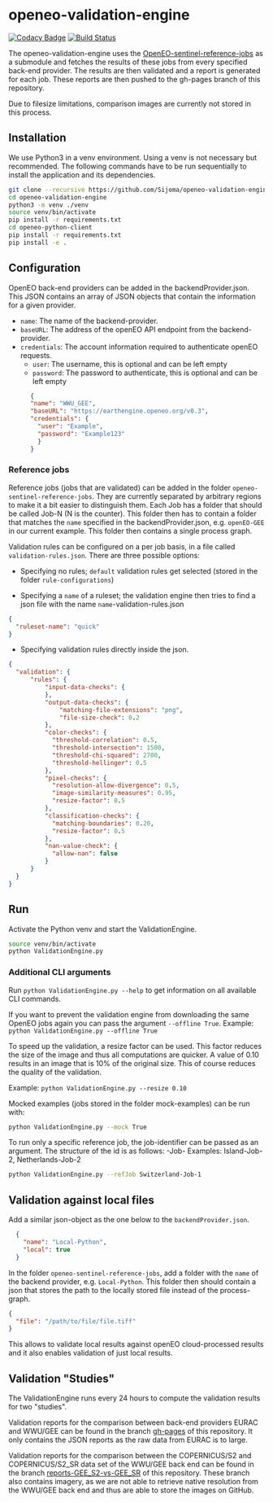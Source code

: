 # openeo-validation-engine

[![Codacy Badge](https://api.codacy.com/project/badge/Grade/072695f2ebbb404cb0512b711efa76d4)](https://app.codacy.com/app/simonschulte1991/openeo-validation-engine?utm_source=github.com&utm_medium=referral&utm_content=Sijoma/openeo-validation-engine&utm_campaign=Badge_Grade_Dashboard)
[![Build Status](https://travis-ci.com/Sijoma/openeo-validation-engine.svg?branch=master)](https://travis-ci.com/Sijoma/openeo-validation-engine)

The openeo-validation-engine uses the [OpenEO-sentinel-reference-jobs](https://github.com/Sijoma/openeo-sentinel-reference-jobs) as a submodule and fetches the results of these jobs from every specified back-end provider. The results are then validated and a report is generated for each job. These reports are then pushed to the gh-pages branch of this repository.

Due to filesize limitations, comparison images are currently not stored in this process.


## Installation
We use Python3 in a venv environment. Using a venv is not necessary but recommended. The following commands have to be run sequentially to install the application and its dependencies.

```bash
git clone --recursive https://github.com/Sijoma/openeo-validation-engine
cd openeo-validation-engine
python3 -m venv ./venv
source venv/bin/activate
pip install -r requirements.txt
cd openeo-python-client
pip install -r requirements.txt
pip install -e .
```

## Configuration

OpenEO back-end providers can be added in the backendProvider.json. This JSON contains an array of JSON objects that
contain the information for a given provider.

* `name`: The name of the backend-provider.
* `baseURL`: The address of the openEO API endpoint from the backend-provider.
* `credentials`: The account information required to authenticate openEO requests.
  * `user`: The username, this is optional and can be left empty
  * `password`: The password to authenticate, this is optional and can be left empty

```json
      {
      "name": "WWU_GEE",
      "baseURL": "https://earthengine.openeo.org/v0.3",
      "credentials": {
        "user": "Example",
        "password": "Example123"
        }
      }
```

### Reference jobs

Reference jobs (jobs that are validated) can be added in the folder `openeo-sentinel-reference-jobs`. They are currently
separated by arbitrary regions to make it a bit easier to distinguish them. Each Job has a folder that should be called
Job-N (N is the counter). This folder then has to contain a folder that matches the `name` specified in the backendProvider.json,
e.g. `openEO-GEE` in our current example. This folder then contains a single process graph.

Validation rules can be configured on a per job basis, in a file called `validation-rules.json`. There are three possible options:

* Specifying no rules; `default` validation rules get selected (stored in the folder `rule-configurations`)

* Specifying a `name` of a ruleset; the validation engine then tries to find a json file with the name `name`-validation-rules.json

```json
{
  "ruleset-name": "quick"
}
```

* Specifying validation rules directly inside the json.

```json
{
  "validation": {
      "rules": {
          "input-data-checks": {
          },
          "output-data-checks": {
              "matching-file-extensions": "png",
              "file-size-check": 0.2
          },
          "color-checks": {
            "threshold-correlation": 0.5,
            "threshold-intersection": 1500,
            "threshold-chi-squared": 2700,
            "threshold-hellinger": 0.5
          },
          "pixel-checks": {
            "resolution-allow-divergence": 0.5,
            "image-similarity-measures": 0.95,
            "resize-factor": 0.5
          },
          "classification-checks": {
            "matching-boundaries": 0.20,
            "resize-factor": 0.5
          },
          "nan-value-check": {
            "allow-nan": false
          }
      }
  }
}
```

## Run

Activate the Python venv and start the ValidationEngine.

```bash
source venv/bin/activate
python ValidationEngine.py
```

### Additional CLI arguments

Run `python ValidationEngine.py --help` to get information on all available CLI commands.

If you want to prevent the validation engine from downloading the same OpenEO jobs again you can pass the argument `--offline True`.
Example:
`python ValidationEngine.py --offline True`

To speed up the validation, a resize factor can be used. This factor reduces the size of the image and thus all computations are quicker. A value of 0.10 results in an image that is 10% of the original size. This of course reduces the quality of the validation.

Example:
`python ValidationEngine.py --resize 0.10`

Mocked examples (jobs stored in the folder mock-examples) can be run with:

```bash
python ValidationEngine.py --mock True 
```

To run only a specific reference job, the job-identifier can be passed as an argument.
The structure of the id is as follows: <Region>-Job-<Number>
Examples: Island-Job-2, Netherlands-Job-2

```bash
python ValidationEngine.py --refJob Switzerland-Job-1 
```


## Validation against local files

Add a similar json-object as the one below to the `backendProvider.json`.

```json
  {
    "name": "Local-Python",
    "local": true
  }
```

In the folder `openeo-sentinel-reference-jobs`, add a folder with the `name` of the backend provider, e.g. `Local-Python`.
This folder then should contain a json that stores the path to the locally stored file instead of the process-graph.

```json
{
  "file": "/path/to/file/file.tiff"
}
```

This allows to validate local results against openEO cloud-processed results and it also enables validation of just local results.

## Validation "Studies"

The ValidationEngine runs every 24 hours to compute the validation results for two "studies". 

Validation reports for the comparison between back-end providers EURAC and WWU/GEE can be found in the branch [gh-pages](https://github.com/Sijoma/openeo-validation-engine/tree/gh-pages) of this repository. It only contains the JSON reports as the raw data from EURAC is to large.

Validation reports for the comparison between the COPERNICUS/S2 and COPERNICUS/S2_SR data set of the WWU/GEE back end can be found in the branch [reports-GEE_S2-vs-GEE_SR](https://github.com/Sijoma/openeo-validation-engine/tree/reports-GEE_S2-vs-GEE_SR) of this repository. These branch also contains imagery, as we are not able to retrieve native resolution from the WWU/GEE back end and thus are able to store the images on GitHub.
